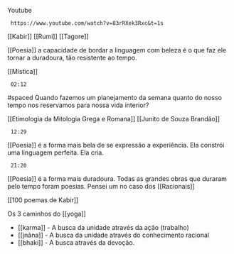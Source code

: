

Youtube
```timestamp-url 
 https://www.youtube.com/watch?v=83rRXek3Rxc&t=1s
 ```

[[Kabir]]
[[Rumi]]
[[Tagore]]

[[Poesia]] a capacidade de bordar a linguagem com beleza é o que faz ele tornar a duradoura, tão resistente ao tempo.


[[Mística]] 

```timestamp 
 02:12
 ```

#spaced 
Quando fazemos um planejamento da semana quanto do nosso tempo nos reservamos para nossa vida interior?  

[[Etimologia da Mitologia Grega e Romana]] 
[[Junito de Souza Brandão]]

```timestamp 
 12:29
 ```
 
[[Poesia]] é a forma mais bela de se expressão a experiência. Ela constrói uma linguagem  perfeita. Ela cria. 

```timestamp 
 21:20
 ```
 
[[Poesia]] é a forma  mais duradoura. Todas as grandes obras que duraram pelo tempo foram poesias.  Pensei um no caso dos [[Racionais]]


[[100 poemas de Kabir]]

Os 3 caminhos do [[yoga]] 
- [[karma]]  - A busca da unidade através da ação (trabalho)
- [[jnãna]] - A busca da unidade através do conhecimento racional
- [[bhaki]] -  A busca através da devoção.


 